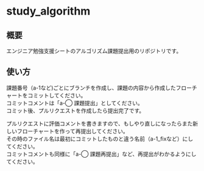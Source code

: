 # study_algorithm
## 概要
エンジニア勉強支援シートのアルゴリズム課題提出用のリポジトリです。

## 使い方
課題番号（a-1など)ごとにブランチを作成し、課題の内容から作成したフローチャートをコミットしてください。  
コミットコメントは「a-◯ 課題提出」としてください。  
コミット後、プルリクエストを作成したら提出完了です。  

プルリクエストに評価コメントを書きますので、もしやり直しになったらまた新しいフローチャートを作って再提出してください。  
その時のファイル名は最初にコミットしたものと違う名前（a-1_fixなど）にしてください。  
コミットコメントも同様に「a-◯ 課題再提出」など、再提出がわかるようにしてください。  

